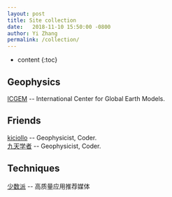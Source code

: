```yaml
---
layout: post
title: Site collection
date:   2018-11-10 15:50:00 -0800
author: Yi Zhang
permalink: /collection/
---
```


* content
{:toc}


Geophysics
---------------------
[ICGEM](http://icgem.gfz-potsdam.de/home) -- International Center for Global Earth Models.   

Friends
---------------------
[kiciollo](http://kiciollo.github.io) -- Geophysicist, Coder.   
[九天学者](https://www.g4-research.com) -- Geophysicist, Coder.   

Techniques
---------------------
[少数派](https://sspai.com) -- 高质量应用推荐媒体



